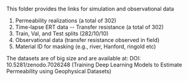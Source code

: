 This folder provides the links for simulation and observational data

1. Permeability realizations (a total of 302)
2. Time-lapse ERT data -- Transfer resistance (a total of 302)
3. Train, Val, and Test splits (282/10/10)
4. Observational data (transfer resistance observed in field)
5. Material ID for masking (e.g., river, Hanford, ringold etc)


The datasets are of big size and are available at: DOI: 10.5281/zenodo.7026248
(Training Deep Learning Models to Estimate Permeability using Geophysical Datasets)
